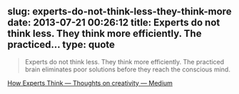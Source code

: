 slug: experts-do-not-think-less-they-think-more
date: 2013-07-21 00:26:12
title: Experts do not think less. They think more efficiently. The practiced...
type: quote
---

> Experts do not think less. They think more efficiently. The practiced brain eliminates poor solutions before they reach the conscious mind.

[How Experts Think — Thoughts on creativity — Medium](https://medium.com/thoughts-on-creativity/91b443104b92)
